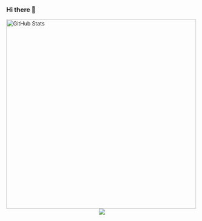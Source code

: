 ### Hi there 👋

<img width="500px"  alt="GitHub Stats" src="https://github-readme-stats.vercel.app/api?username=davidwushi1145&count_private=true&show_icons=true"/>

<div align="center"><img src="https://cdn.jsdelivr.net/gh/davidwushi1145/davidwushi1145/assets/github-contribution-grid-snake.svg" /></div>
<!-- <span > <img src="https://img.shields.io/badge/-HTML5-E34F26?style=flat-square&logo=html5&logoColor=white" /> <img src="https://img.shields.io/badge/-CSS3-1572B6?style=flat-square&logo=css3" /> <img src="https://img.shields.io/badge/-JavaScript-oringe?style=flat-square&logo=javascript" /> </span> -->
